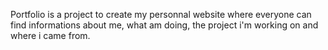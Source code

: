 Portfolio is a project to create my personnal website where everyone can find informations about me, what am doing, the project i'm working on and where i came from.